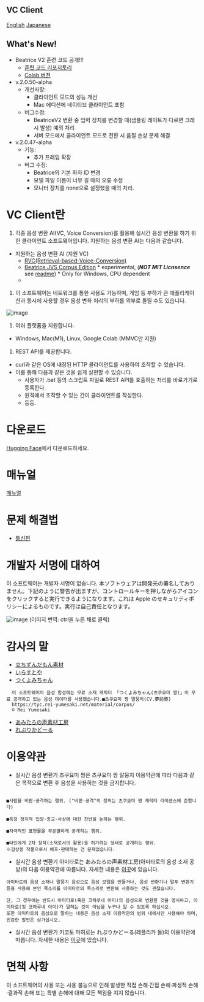 ## VC Client

[English](/README_en.md) [Japanese](/README.md)

## What's New!
- Beatrice V2 훈련 코드 공개!!!
  - [훈련 코드 리포지토리](https://huggingface.co/fierce-cats/beatrice-trainer)
  - [Colab 버전](https://github.com/w-okada/beatrice-trainer-colab)
- v.2.0.50-alpha
  - 개선사항:
    - 클라이언트 모드의 성능 개선
    - Mac 에디션에 네이티브 클라이언트 포함
  - 버그수정:
    - BeatriceV2 변환 중 입력 장치를 변경할 때(샘플링 레이트가 다르면 크래시 발생) 예외 처리
    - 서버 모드에서 클라이언트 모드로 전환 시 음질 손상 문제 해결
- v.2.0.47-alpha
  - 기능:
    - 추가 프레임 확장
  - 버그 수정:
    - Beatrice의 기본 화자 ID 변경
    - 모델 파일 이름이 너무 길 때의 오류 수정
    - 모니터 장치를 none으로 설정했을 때의 처리.
  
# VC Client란
                                                                                                                                                     
1. 각종 음성 변환 AI(VC, Voice Conversion)를 활용해 실시간 음성 변환을 하기 위한 클라이언트 소프트웨어입니다. 지원하는 음성 변환 AI는 다음과 같습니다.
- 지원하는 음성 변환 AI (지원 VC)
  - [RVC(Retrieval-based-Voice-Conversion)](https://github.com/liujing04/Retrieval-based-Voice-Conversion-WebUI)
  - [Beatrice JVS Corpus Edition](https://prj-beatrice.com/) * experimental,  (***NOT MIT Licnsence*** see [readme](https://github.com/w-okada/voice-changer/blob/master/server/voice_changer/Beatrice/)) *  Only for Windows, CPU dependent
  - 
1. 이 소프트웨어는 네트워크를 통한 사용도 가능하며, 게임 등 부하가 큰 애플리케이션과 동시에 사용할 경우 음성 변화 처리의 부하를 외부로 돌릴 수도 있습니다.

![image](https://user-images.githubusercontent.com/48346627/206640768-53f6052d-0a96-403b-a06c-6714a0b7471d.png)

1. 여러 플랫폼을 지원합니다.

- Windows, Mac(M1), Linux, Google Colab (MMVC만 지원)

1. REST API를 제공합니다.

- curl과 같은 OS에 내장된 HTTP 클라이언트를 사용하여 조작할 수 있습니다.
- 이를 통해 다음과 같은 것을 쉽게 실현할 수 있습니다.
  - 사용자가 .bat 등의 스크립트 파일로 REST API를 호출하는 처리를 바로가기로 등록한다.
  - 원격에서 조작할 수 있는 간이 클라이언트를 작성한다.
  - 등등.

# 다운로드
[Hugging Face](https://huggingface.co/wok000/vcclient000/tree/main)에서 다운로드하세요.

# 매뉴얼

[매뉴얼](docs/01_basic_v2.0.z.md)


# 문제 해결법

- [통신편](tutorials/trouble_shoot_communication_ko.md)

# 개발자 서명에 대하여

이 소프트웨어는 개발자 서명이 없습니다. 本ソフトウェアは開発元の署名しておりません。下記のように警告が出ますが、コントロールキーを押しながらアイコンをクリックすると実行できるようになります。これは Apple のセキュリティポリシーによるものです。実行は自己責任となります。

![image](https://user-images.githubusercontent.com/48346627/212567711-c4a8d599-e24c-4fa3-8145-a5df7211f023.png)
(이미지 번역: ctrl을 누른 채로 클릭)

# 감사의 말

- [立ちずんだもん素材](https://seiga.nicovideo.jp/seiga/im10792934)
- [いらすとや](https://www.irasutoya.com/)
- [つくよみちゃん](https://tyc.rei-yumesaki.net/)

```
  이 소프트웨어의 음성 합성에는 무료 소재 캐릭터 「つくよみちゃん(츠쿠요미 짱)」이 무료 공개하고 있는 음성 데이터를 사용했습니다.■츠쿠요미 짱 말뭉치(CV.夢前黎)
  https://tyc.rei-yumesaki.net/material/corpus/
  © Rei Yumesaki
```

- [あみたろの声素材工房](https://amitaro.net/)
- [れぷりかどーる](https://kikyohiroto1227.wixsite.com/kikoto-utau)

# 이용약관

- 실시간 음성 변환기 츠쿠요미 짱은 츠쿠요미 짱 말뭉치 이용약관에 따라 다음과 같은 목적으로 변환 후 음성을 사용하는 것을 금지합니다.

```

■사람을 비판·공격하는 행위. ("비판·공격"의 정의는 츠쿠요미 짱 캐릭터 라이센스에 준합니다)

■특정 정치적 입장·종교·사상에 대한 찬반을 논하는 행위.

■자극적인 표현물을 무분별하게 공개하는 행위.

■타인에게 2차 창작(소재로서의 활용)을 허가하는 형태로 공개하는 행위.
※감상용 작품으로서 배포·판매하는 건 문제없습니다.
```

- 실시간 음성 변환기 아미타로는 あみたろの声素材工房(아미타로의 음성 소재 공방)의 다음 이용약관에 따릅니다. 자세한 내용은 [이곳](https://amitaro.net/voice/faq/#index_id6)에 있습니다.

```
아미타로의 음성 소재나 말뭉치 음성으로 음성 모델을 만들거나, 음성 변환기나 말투 변환기 등을 사용해 본인 목소리를 아미타로의 목소리로 변환해 사용하는 것도 괜찮습니다.

단, 그 경우에는 반드시 아미타로(혹은 코하루네 아미)의 음성으로 변환한 것을 명시하고, 아미타로(및 코하루네 아미)가 말하는 것이 아님을 누구나 알 수 있도록 하십시오.
또한 아미타로의 음성으로 말하는 내용은 음성 소재 이용약관의 범위 내에서만 사용해야 하며, 민감한 발언은 삼가십시오.
```

- 실시간 음성 변환기 키코토 마히로는 れぷりかどーる(레플리카 돌)의 이용약관에 따릅니다. 자세한 내용은 [이곳](https://kikyohiroto1227.wixsite.com/kikoto-utau/ter%EF%BD%8Ds-of-service)에 있습니다.

# 면책 사항

이 소프트웨어의 사용 또는 사용 불능으로 인해 발생한 직접 손해·간접 손해·파생적 손해·결과적 손해 또는 특별 손해에 대해 모든 책임을 지지 않습니다.
